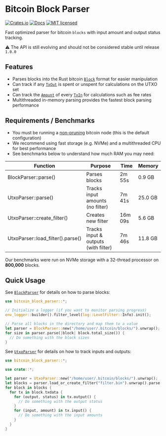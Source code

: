 # Bitcoin Block Parser

[![Crates.io][crates-badge]][crates-url]
[![Docs][docs-badge]][docs-url]
[![MIT licensed][mit-badge]][mit-url]

[crates-badge]: https://img.shields.io/crates/v/bitcoin-block-parser.svg
[crates-url]: https://crates.io/crates/bitcoin-block-parser
[mit-badge]: https://img.shields.io/badge/license-MIT-blue.svg
[mit-url]: https://github.com/sumopool/bitcoin-block-parser/blob/master/LICENSE
[docs-badge]: https://img.shields.io/docsrs/bitcoin-block-parser
[docs-url]: https://docs.rs/bitcoin-block-parser

Fast optimized parser for bitcoin `blocks` with input amount and output status tracking.

⚠️ The API is still evolving and should not be considered stable until release `1.0.0`

## Features
- Parses blocks into the Rust bitcoin [`Block`](bitcoin::Block) format for easier manipulation
- Can track if any [`TxOut`](bitcoin::TxOut) is spent or unspent for calculations on the UTXO set
- Can track the [`Amount`](bitcoin::Amount) of every [`TxIn`](bitcoin::TxIn) for calculations such as fee rates
- Multithreaded in-memory parsing provides the fastest block parsing performance

## Requirements / Benchmarks
- You must be running a [non-pruning](https://bitcoin.org/en/full-node#reduce-storage) bitcoin node (this is the default configuration)
- We recommend using fast storage (e.g. NVMe) and a multithreaded CPU for best performance
- See benchmarks below to understand how much RAM you may need:

| Function                          | Purpose                              | Time    | Memory  |
|-----------------------------------|--------------------------------------|---------|---------|
| BlockParser::parse()              | Parses blocks                        | 2m 55s  | 0.9 GB  | 
| UtxoParser::parse()               | Tracks input amounts (no filter)     | 7m 41s  | 25.0 GB | 
| UtxoParser::create_filter()       | Creates new filter                   | 16m 09s | 5.6 GB  |
| UtxoParser::load_filter().parse() | Tracks input & outputs (with filter) | 7m 46s  | 11.8 GB |

Our benchmarks were run on NVMe storage with a 32-thread processor on **800,000** blocks.

## Quick Usage
See [`BlockParser`](blocks::BlockParser) for details on how to parse blocks:
```rust
use bitcoin_block_parser::*;

// Initialize a logger (if you want to monitor parsing progress)
env_logger::builder().filter_level(log::LevelFilter::Info).init();

// Parse all blocks in the directory and map them to a value
let parser = BlockParser::new("/home/user/.bitcoin/blocks/").unwrap();
for size in parser.parse(|block| block.total_size()) {
  // Do something with the block sizes
}
```

See [`UtxoParser`](utxos::UtxoParser) for details on how to track inputs and outputs:
```rust
use bitcoin_block_parser::*;

use crate::*;

let parser = UtxoParser::new("/home/user/.bitcoin/blocks/").unwrap();
let blocks = parser.load_or_create_filter("filter.bin").unwrap().parse();
for block in blocks {
  for tx in block.txdata {
    for (output, status) in tx.output() {
      // Do something with the output status
    }
    for (input, amount) in tx.input() {
      // Do something with the input amounts
    }
  }
}
```